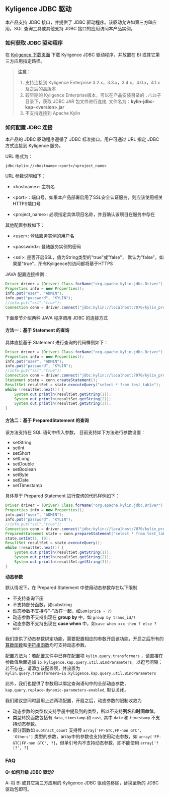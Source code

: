 ## Kyligence JDBC 驱动
本产品支持 JDBC 接口，并提供了 JDBC 驱动程序。该驱动允许如第三方BI应用，SQL 查询工具或其他支持 JDBC 接口的应用访问本产品实例。

### 如何获取 JDBC 驱动程序

在 [Kyligence 下载页面](http://download.kyligence.io/#/download) 下载 Kyligence JDBC 驱动程序，并放置在 BI 或其它第三方应用指定路径。

> **注意：**
>
> 1. 支持连接到 Kyligence Enterprise 3.2.x，3.3.x，3.4.x，4.0.x，4.1.x 及之后的高版本
> 2. 较早期的 Kyligence Enterprise版本，可以在产品安装目录的 `./lib`子目录下，获取 JDBC JAR 包文件进行连接, 文件名为：**kylin-jdbc-kap-\<version\>.jar**
> 3. 不支持连接到 Apache Kylin



### 如何配置 JDBC 连接

本产品的 JDBC 驱动程序遵循了 JDBC 标准接口，用户可通过 URL 指定 JDBC 方式连接到 Kyligence 服务。

URL 格式为：

```
jdbc:kylin://<hostname>:<port>/<project_name>
```
URL 参数说明如下：

- &lt;hostname&gt;: 主机名

* &lt;port&gt;：端口号，如果本产品部署启用了SSL安全认证服务，则应该使用相关HTTPS端口号

* &lt;project_name&gt;:  必须指定具体项目名称，并且确认该项目在服务中存在

  

其他配置参数如下：

* &lt;user&gt;: 	登陆服务实例的用户名

* &lt;password&gt;: 登陆服务实例的密码

* &lt;ssl&gt;: 是否开启SSL，值为String类型的"true"或"false"， 默认为"false"。如果是"true"，所有Kyligence的访问都将基于HTTPS

  

JAVA 配置连接样例：

```java
Driver driver = (Driver) Class.forName("org.apache.kylin.jdbc.Driver").newInstance();
Properties info = new Properties();
info.put("user", "ADMIN");
info.put("password", "KYLIN");
//info.put("ssl","true");
Connection conn = driver.connect("jdbc:kylin://localhost:7070/kylin_project_name", info);
```



下面章节介绍两种 JAVA 程序调用 JDBC 的连接方式

#### 方法一：基于 Statement 的查询

具体直接基于 Statement 进行查询的代码样例如下：
```java
Driver driver = (Driver) Class.forName("org.apache.kylin.jdbc.Driver").newInstance();
Properties info = new Properties();
info.put("user", "ADMIN");
info.put("password", "KYLIN");
//info.put("ssl","true");
Connection conn = driver.connect("jdbc:kylin://localhost:7070/kylin_project_name", info);
Statement state = conn.createStatement();
ResultSet resultSet = state.executeQuery("select * from test_table");
while (resultSet.next()) {
    System.out.println(resultSet.getString(1));
    System.out.println(resultSet.getString(2));
    System.out.println(resultSet.getString(3));
}
```


#### 方法二：基于 PreparedStatement 的查询
该方法支持在 SQL 语句中传入参数， 目前支持如下方法进行参数设置：

- setString
- setInt
- setShort
- setLong
- setDouble
- setBoolean
- setByte
- setDate
- setTimestamp

具体基于 Prepared Statement 进行查询的代码样例如下：

```java
Driver driver = (Driver) Class.forName("org.apache.kylin.jdbc.Driver").newInstance();
Properties info = new Properties();
info.put("user", "ADMIN");
info.put("password", "KYLIN");
//info.put("ssl","true");
Connection conn = driver.connect("jdbc:kylin://localhost:7070/kylin_project_name", info);
PreparedStatement state = conn.prepareStatement("select * from test_table where id=?");
state.setInt(1, 10);
ResultSet resultSet = state.executeQuery();
while (resultSet.next()) {
    System.out.println(resultSet.getString(1));
    System.out.println(resultSet.getString(2));
    System.out.println(resultSet.getString(3));
}
```

**动态参数**

默认情况下，在 Prepared Statement 中使用动态参数存在以下限制

- 不支持查询下压
- 不支持部分函数，如substring
- 动态参数不支持与"-"放在一起，如`SUM(price - ?)`
- 动态参数不支持出现在 **group by** 中，如 `group by trans_id/?`
- 动态参数不支持出现在 **case when** 中，如`case when xxx then ? else ? end`

我们提供了动态参数绑定功能，需要配置相应的参数开启该功能，开启之后所有的[算数函数](../../query/operator_function/function/arithmetic_function.cn.md)和[字符串函数](../../query/operator_function/function/string_function.cn.md)均可支持动态参数。

配置方法为：若配置文件中已存在配置项 `kylin.query.transformers` ，请直接在参数值后面追加 `io.kyligence.kap.query.util.BindParameters`，以逗号间隔；若不存在，请添加该配置项，并设置为 `kylin.query.transformers=io.kyligence.kap.query.util.BindParameters`

此外，我们也提供了参数用以绑定查询语句中的全部动态参数，`kap.query.replace-dynamic-parameters-enabled`, 默认关闭。

我们建议您同时启用上述两项配置，开启之后，动态参数的限制收敛为

- 动态参数的类型仅支持手册中提及到的类型，所以不支持**列名**和**时间单位**。
- 类型转换函数包括有 `data`, `timestamp` 和 `cast`, 其中 `date` 和 `timestamp` 不支持动态参数。
- 部分函数如 `subtract_count` 支持传 `array['FP-GTC,FP-non GTC', 'Others']` 类型的参数，array中的参数也支持使用动态参数，如 `array['FP-GTC|FP-non GTC', ?]`，但单引号内不支持动态参数，即不能使用 `array['?|?', ?]`



### FAQ

**Q: 如何升级 JDBC 驱动?**   

A: 将 BI 或其它第三方应用的 Kyligence JDBC 驱动包移除，替换至新的 JDBC 驱动包即可。

